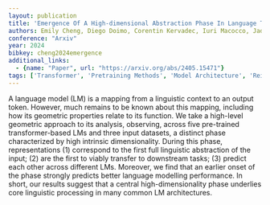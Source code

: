 ```yaml
---
layout: publication
title: 'Emergence Of A High-dimensional Abstraction Phase In Language Transformers'
authors: Emily Cheng, Diego Doimo, Corentin Kervadec, Iuri Macocco, Jade Yu, Alessandro Laio, Marco Baroni
conference: "Arxiv"
year: 2024
bibkey: cheng2024emergence
additional_links:
  - {name: "Paper", url: "https://arxiv.org/abs/2405.15471"}
tags: ['Transformer', 'Pretraining Methods', 'Model Architecture', 'Reinforcement Learning']
---
```

A language model (LM) is a mapping from a linguistic context to an output
token. However, much remains to be known about this mapping, including how its
geometric properties relate to its function. We take a high-level geometric
approach to its analysis, observing, across five pre-trained transformer-based
LMs and three input datasets, a distinct phase characterized by high intrinsic
dimensionality. During this phase, representations (1) correspond to the first
full linguistic abstraction of the input; (2) are the first to viably transfer
to downstream tasks; (3) predict each other across different LMs. Moreover, we
find that an earlier onset of the phase strongly predicts better language
modelling performance. In short, our results suggest that a central
high-dimensionality phase underlies core linguistic processing in many common
LM architectures.
